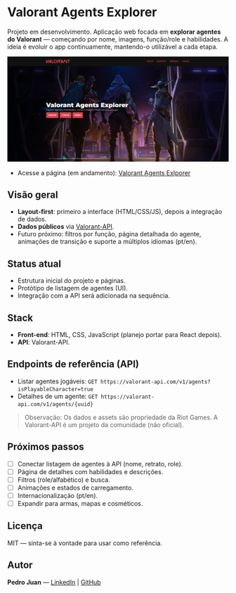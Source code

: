 # Valorant Agents Explorer

Projeto em desenvolvimento.
Aplicação web focada em **explorar agentes do Valorant** — começando por nome, imagens, função/role e habilidades. 
A ideia é evoluir o app continuamente, mantendo-o utilizável a cada etapa.

![Homepage do Valorant Agents Explorer](assets/screenshots/homepage.png)

- Acesse a página (em andamento): [Valorant Agents Exlporer](https://pedrojuanofc.github.io/valorant-agents-explorer/)

## Visão geral
- **Layout-first**: primeiro a interface (HTML/CSS/JS), depois a integração de dados.
- **Dados públicos** via [Valorant-API](https://valorant-api.com/).
- Futuro próximo: filtros por função, página detalhada do agente, animações de transição e suporte a múltiplos idiomas (pt/en).

## Status atual
- Estrutura inicial do projeto e páginas.
- Protótipo de listagem de agentes (UI).
- Integração com a API será adicionada na sequência.

## Stack
- **Front-end**: HTML, CSS, JavaScript (planejo portar para React depois).
- **API**: Valorant-API.

## Endpoints de referência (API)
- Listar agentes jogáveis: `GET https://valorant-api.com/v1/agents?isPlayableCharacter=true`
- Detalhes de um agente: `GET https://valorant-api.com/v1/agents/{uuid}`

> Observação: Os dados e assets são propriedade da Riot Games. A Valorant-API é um projeto da comunidade (não oficial).


## Próximos passos
- [ ] Conectar listagem de agentes à API (nome, retrato, role).
- [ ] Página de detalhes com habilidades e descrições.
- [ ] Filtros (role/alfabético) e busca.
- [ ] Animações e estados de carregamento.
- [ ] Internacionalização (pt/en).
- [ ] Expandir para armas, mapas e cosméticos.

## Licença
MIT — sinta-se à vontade para usar como referência.

## Autor
**Pedro Juan** — [LinkedIn](https://www.linkedin.com/in/pedro-juan-ferreira-saraiva/) | [GitHub](https://github.com/PedroJuanOfc)
